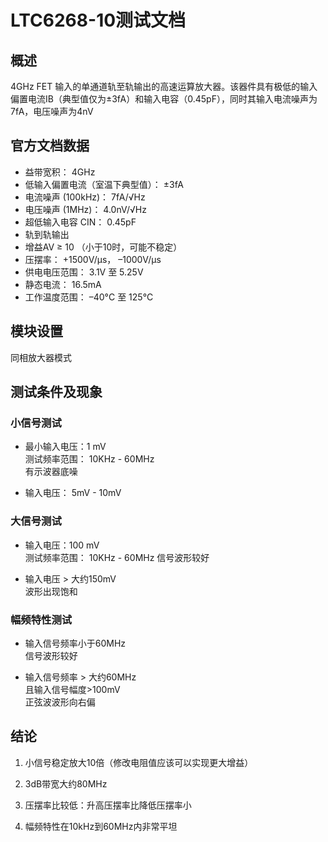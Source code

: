 
# LTC6268-10测试文档

## 概述

4GHz FET 输入的单通道轨至轨输出的高速运算放大器。该器件具有极低的输入偏置电流IB（典型值仅为±3fA）和输入电容（0.45pF），同时其输入电流噪声为7fA，电压噪声为4nV

## 官方文档数据

* 益带宽积： 4GHz
* 低输入偏置电流（室温下典型值）： ±3fA
* 电流噪声 (100kHz)： 7fA/√Hz
* 电压噪声 (1MHz)： 4.0nV/√Hz
* 超低输入电容 CIN： 0.45pF
* 轨到轨输出
* 增益AV ≥ 10 （小于10时，可能不稳定）
* 压摆率： +1500V/µs， –1000V/µs
* 供电电压范围： 3.1V 至 5.25V
* 静态电流： 16.5mA
* 工作温度范围： –40°C 至 125°C

## 模块设置

同相放大器模式

## 测试条件及现象

### 小信号测试

* 最小输入电压：1 mV  
测试频率范围： 10KHz - 60MHz  
有示波器底噪

* 输入电压： 5mV - 10mV

### 大信号测试

* 输入电压：100 mV  
测试频率范围： 10KHz - 60MHz
信号波形较好

* 输入电压 > 大约150mV  
波形出现饱和

### 幅频特性测试

* 输入信号频率小于60MHz  
信号波形较好

* 输入信号频率 > 大约60MHz  
且输入信号幅度>100mV  
正弦波波形向右偏

## 结论

1. 小信号稳定放大10倍（修改电阻值应该可以实现更大增益）

2. 3dB带宽大约80MHz

3. 压摆率比较低：升高压摆率比降低压摆率小

4. 幅频特性在10kHz到60MHz内非常平坦
